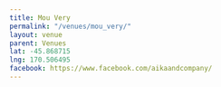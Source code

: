 ```yaml
---
title: Mou Very
permalink: "/venues/mou_very/"
layout: venue
parent: Venues
lat: -45.868715
lng: 170.506495
facebook: https://www.facebook.com/aikaandcompany/
---
```


